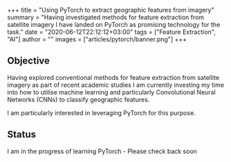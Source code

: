 +++
title = "Using PyTorch to extract geographic features from imagery"
summary = "Having investigated methods for feature extraction from satellite imagery I have landed on PyTorch as promising technology for the task."
date = "2020-06-12T22:12:12+03:00"
tags = ["Feature Extraction", "AI"]
author = ""
images = ["articles/pytorch/banner.png"]
+++

## Objective
Having explored conventional methods for feature extraction from satellite imagery as part of recent academic studies I am currently investing my time into how to utilise machine learning and particularly Convolutional Neural Networks (CNNs) to classify geographic features.

I am particularly interested in leveraging PyTorch for this purpose.

## Status
I am in the progress of learning PyTorch - Please check back soon

